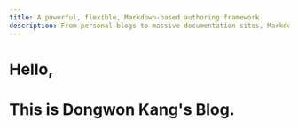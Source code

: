 ```yaml
---
title: A powerful, flexible, Markdown-based authoring framework
description: From personal blogs to massive documentation sites, Markdoc is a content authoring system that grows with you.
---
```


# Hello,
# This is Dongwon Kang's Blog.
